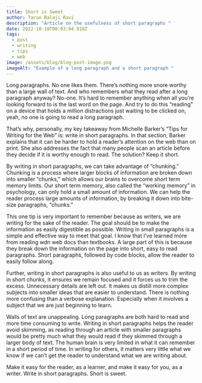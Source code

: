 ```yaml
---
title: Short is Sweet
author: Tarun Balaji Ravi
description: "Article on the usefulness of short paragraphs "
date: 2022-10-10T00:03:04.918Z
tags:
  - post
  - writing
  - tips
  - web
image: /assets/blog/blog-post-image.png
imageAlt: "Example of a long paragraph and a short paragraph "
---
```

Long paragraphs. No one likes them. There’s nothing more snore worthy than a large wall of text. And who remembers what they read after a long paragraph anyway? No-one. It’s hard to remember anything when all you’re looking forward to is the last word on the page. And try to do this “reading” on a device that holds a million distractions just waiting to be clicked on, yeah, no one is going to read a long paragraph. 

That’s why, personally, my key takeaway from Michelle Barker’s “Tips for Writing for the Web” is: write in short paragraphs. In that section, Barker explains that it can be harder to hold a reader’s attention on the web than on print. She also addresses the fact that many people scan an article before they decide if it is worthy enough to read. The solution? Keep it short.

By writing in short paragraphs, we can take advantage of “chunking.” Chunking is a process where larger blocks of information are broken down into smaller “chunks,” which allows our brains to overcome short term memory limits. Our short term memory, also called the “working memory” in psychology, can only hold a small amount of information. We can help the reader process large amounts of information, by breaking it down into bite-size paragraphs, “chunks.” 

This one tip is very important to remember because as writers, we are writing for the sake of the reader. The goal should be to make the information as easily digestible as possible. Writing in small paragraphs is a simple and effective way to meet that goal. I know that I’ve learned more from reading wdn web docs than textbooks. A large part of this is because they break down the information on the page into short, easy to read paragraphs. Short paragraphs, followed by code blocks, allow the reader to easily follow along.

Further, writing in short paragraphs is also useful to us as writers. By writing in short chunks, it ensures we remain focused and it forces us to trim the excess. Unnecessary details are left out. It makes us distill more complex subjects into smaller ideas that are easier to understand. There is nothing more confusing than a verbose explanation. Especially when it involves a subject that we are just beginning to learn. 

Walls of text are unappealing. Long paragraphs are both hard to read and more time consuming to write. Writing in short paragraphs helps the reader avoid skimming, as reading through an article with smaller paragraphs would be pretty much what they would read if they skimmed through a larger body of text. The human brain is very limited in what it can remember in a short period of time. In writing for others, it matters very little what we know if we can’t get the reader to understand what we are writing about. 

Make it easy for the reader, as a learner, and make it easy for you, as a writer. Write in short paragraphs. Short is sweet.